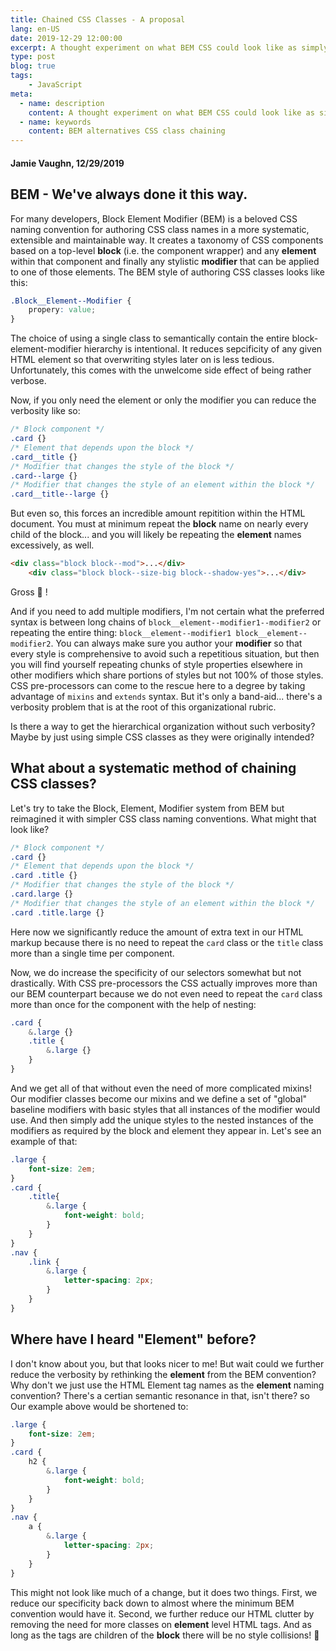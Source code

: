 ```yaml
---
title: Chained CSS Classes - A proposal
lang: en-US
date: 2019-12-29 12:00:00
excerpt: A thought experiment on what BEM CSS could look like as simply chained classes...
type: post
blog: true
tags:
    - JavaScript
meta:
  - name: description
    content: A thought experiment on what BEM CSS could look like as simply chained classes
  - name: keywords
    content: BEM alternatives CSS class chaining
---
```



#### Jamie Vaughn, 12/29/2019

## BEM - We've always done it this way.

For many developers, Block Element Modifier (BEM) is a beloved CSS naming convention for authoring CSS class names in a more systematic, extensible and maintainable way. It creates a taxonomy of CSS components based on a top-level __block__ (i.e. the component wrapper) and any __element__ within that component and finally any stylistic __modifier__ that can be applied to one of those elements. The BEM style of authoring CSS classes looks like this:

```css
.Block__Element--Modifier {
    propery: value;
}
```

The choice of using a single class to semantically contain the entire block-element-modifier hierarchy is intentional. It reduces sepcificity of any given HTML element so that overwriting styles later on is less tedious. Unfortunately, this comes with the unwelcome side effect of being rather verbose.

Now, if you only need the element or only the modifier you can reduce the verbosity like so: 
```css
/* Block component */
.card {}
/* Element that depends upon the block */ 
.card__title {}
/* Modifier that changes the style of the block */
.card--large {} 
/* Modifier that changes the style of an element within the block */
.card__title--large {} 
```
But even so, this forces an incredible amount repitition within the HTML document. You must at minimum repeat the __block__ name on nearly every child of the block... and you will likely be repeating the __element__ names excessively, as well. 
```html
<div class="block block--mod">...</div>
	<div class="block block--size-big block--shadow-yes">...</div>
```
Gross 🤢 !

And if you need to add multiple modifiers, I'm not certain what the preferred syntax is between long chains of `block__element--modifier1--modifier2` or repeating the entire thing: `block__element--modifier1 block__element--modifier2`. You can always make sure you author your __modifier__ so that every style is comprehensive to avoid such a repetitious situation, but then you will find yourself repeating chunks of style properties elsewhere in other modifiers which share portions of styles but not 100% of those styles. CSS pre-processors can come to the rescue here to a degree by taking advantage of `mixins` and `extends` syntax. But it's only a band-aid... there's a verbosity problem that is at the root of this organizational rubric.

Is there a way to get the hierarchical organization without such verbosity? Maybe by just using simple CSS classes as they were originally intended? 

## What about a systematic method of chaining CSS classes?

Let's try to take the Block, Element, Modifier system from BEM but reimagined it with simpler CSS class naming conventions. What might that look like?

```css
/* Block component */
.card {}
/* Element that depends upon the block */ 
.card .title {}
/* Modifier that changes the style of the block */
.card.large {} 
/* Modifier that changes the style of an element within the block */
.card .title.large {} 
```

Here now we significantly reduce the amount of extra text in our HTML markup because there is no need to repeat the `card` class or the `title` class more than a single time per component.

Now, we do increase the specificity of our selectors somewhat but not drastically. With CSS pre-processors the CSS actually improves more than our BEM counterpart because we do not even need to repeat the `card` class more than once for the component with the help of nesting:

```scss
.card {
    &.large {}
    .title {
        &.large {}
    }
}
```
And we get all of that without even the need of more complicated mixins! Our modifier classes become our mixins and we define a set of "global" baseline modifiers with basic styles that all instances of the modifier would use. And then simply add the unique styles to the nested instances of the modifiers as required by the block and element they appear in. Let's see an example of that:

```scss
.large {
    font-size: 2em;
}
.card {
    .title{
        &.large {
            font-weight: bold;
        }
    }
}
.nav {
    .link {
        &.large {
            letter-spacing: 2px;
        }
    }
}
```

## Where have I heard "Element" before?

I don't know about you, but that looks nicer to me! But wait could we further reduce the verbosity by rethinking the __element__ from the BEM convention? Why don't we just use the HTML Element tag names as the __element__ naming convention? There's a certian semantic resonance in that, isn't there? so Our example above would be shortened to:

```scss
.large {
    font-size: 2em;
}
.card {
    h2 {
        &.large {
            font-weight: bold;
        }
    }
}
.nav {
    a {
        &.large {
            letter-spacing: 2px;
        }
    }
}
```
This might not look like much of a change, but it does two things. First, we reduce our specificity back down to almost where the minimum BEM convention would have it. Second, we further reduce our HTML clutter by removing the need for more classes on __element__ level HTML tags. And as long as the tags are children of the __block__ there will be no style collisions! 🙌